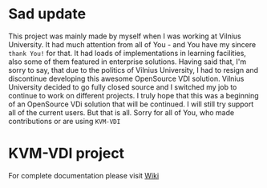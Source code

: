 # Sad update
This project was mainly made by myself when I was working at Vilnius University. 
It had much attention from all of You - and You have my sincere `thank You!` for that. 
It had loads of implementations in learning facilities, also some of them featured in
enterprise solutions.
Having said that, I'm sorry to say, that due to the politics of Vilnius University, I had to resign
and discontinue developing this awesome OpenSource VDI solution. 
Vilnius University decided to go fully closed source and I switched my job to continue
to work on different projects.
I truly hope that this was a beginning of an OpenSource VDi solution that
will be continued.
I will still try support all of the current users. But that is all.
Sorry for all of You, who made contributions or are using `KVM-VDI`

# KVM-VDI project
  
  
For complete documentation please visit [Wiki](https://github.com/Seitanas/kvm-vdi/wiki)
